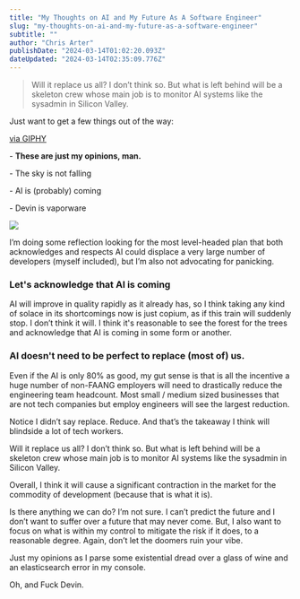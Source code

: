 ```yaml
---
title: "My Thoughts on AI and My Future As A Software Engineer"
slug: "my-thoughts-on-ai-and-my-future-as-a-software-engineer"
subtitle: ""
author: "Chris Arter"
publishDate: "2024-03-14T01:02:20.093Z"
dateUpdated: "2024-03-14T02:35:09.776Z"
---
```


> Will it replace us all? I don’t think so. But what is left behind will be a skeleton crew whose main job is to monitor AI systems like the sysadmin in Silicon Valley.

Just want to get a few things out of the way:

[via GIPHY](https://giphy.com/gifs/thegoodfilms-film-the-big-lebowski-dude-MPuTZQqOmYKPK)

\- **These are just my opinions, man.**

\- The sky is not falling

\- AI is (probably) coming

\- Devin is vaporware

![](/images/1737473617680-0c8ec5e3-668b-4845-8363-3791d9e65969.png)

I’m doing some reflection looking for the most level-headed plan that both acknowledges and respects AI could displace a very large number of developers (myself included), but I’m also not advocating for panicking.

### Let's acknowledge that AI is coming

AI will improve in quality rapidly as it already has, so I think taking any kind of solace in its shortcomings now is just copium, as if this train will suddenly stop. I don’t think it will. I think it's reasonable to see the forest for the trees and acknowledge that AI is coming in some form or another.

### AI doesn't need to be perfect to replace (most of) us.

Even if the AI is only 80% as good, my gut sense is that is all the incentive a huge number of non-FAANG employers will need to drastically reduce the engineering team headcount. Most small / medium sized businesses that are not tech companies but employ engineers will see the largest reduction.

Notice I didn’t say replace. Reduce. And that’s the takeaway I think will blindside a lot of tech workers.

Will it replace us all? I don’t think so. But what is left behind will be a skeleton crew whose main job is to monitor AI systems like the sysadmin in Silicon Valley.

Overall, I think it will cause a significant contraction in the market for the commodity of development (because that is what it is).

Is there anything we can do? I’m not sure. I can’t predict the future and I don’t want to suffer over a future that may never come. But, I also want to focus on what is within my control to mitigate the risk if it does, to a reasonable degree. Again, don’t let the doomers ruin your vibe.

Just my opinions as I parse some existential dread over a glass of wine and an elasticsearch error in my console.

Oh, and Fuck Devin.
